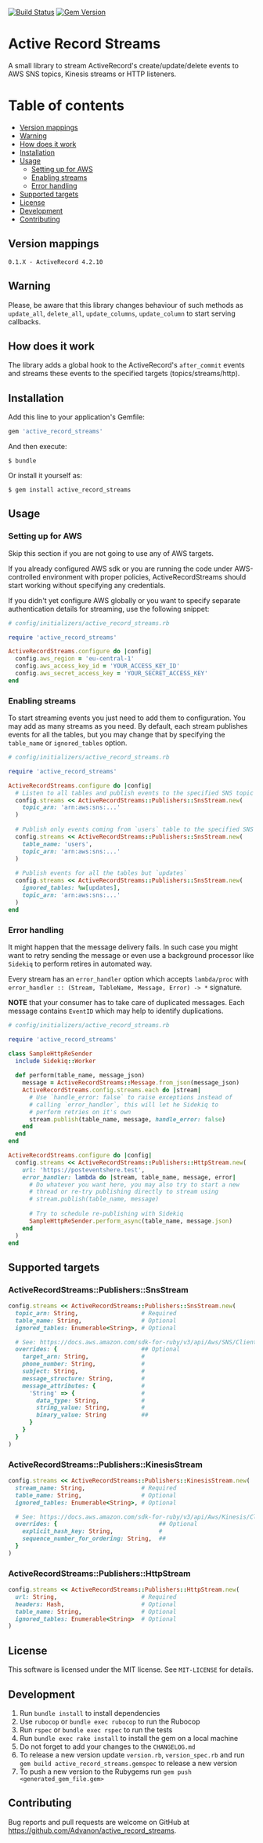 [![Build Status](https://travis-ci.org/Advanon/active_record_streams.svg?branch=master)](https://travis-ci.org/Advanon/active_record_streams)
[![Gem Version](https://badge.fury.io/rb/active_record_streams.svg)](https://badge.fury.io/rb/active_record_streams)

# Active Record Streams

A small library to stream ActiveRecord's create/update/delete
events to AWS SNS topics, Kinesis streams or HTTP listeners.

# Table of contents

* [Version mappings](#version-mappings)
* [Warning](#warning)
* [How does it work](#how-does-it-work)
* [Installation](#installation)
* [Usage](#usage)
  * [Setting up for AWS](#setting-up-for-aws)
  * [Enabling streams](#enabling-streams)
  * [Error handling](#error-handling)
* [Supported targets](#supported-targets)
* [License](#license)
* [Development](#development)
* [Contributing](#contributing)

## Version mappings

```
0.1.X - ActiveRecord 4.2.10
```

## Warning

Please, be aware that this library changes behaviour of such methods as
`update_all`, `delete_all`, `update_columns`, `update_column`
to start serving callbacks.

## How does it work

The library adds a global hook to the ActiveRecord's `after_commit`
events and streams these events to the specified targets (topics/streams/http).

## Installation

Add this line to your application's Gemfile:

```ruby
gem 'active_record_streams'
```

And then execute:

    $ bundle

Or install it yourself as:

    $ gem install active_record_streams

## Usage

### Setting up for AWS

Skip this section if you are not going to use any of AWS targets.

If you already configured AWS sdk or you are running the code under 
AWS-controlled environment with proper policies, ActiveRecordStreams
should start working without specifying any credentials.

If you didn't yet configure AWS globally or you want to specify separate
authentication details for streaming, use the following snippet:

```ruby
# config/initializers/active_record_streams.rb

require 'active_record_streams'

ActiveRecordStreams.configure do |config|
  config.aws_region = 'eu-central-1'
  config.aws_access_key_id = 'YOUR_ACCESS_KEY_ID'
  config.aws_secret_access_key = 'YOUR_SECRET_ACCESS_KEY'
end
```

### Enabling streams

To start streaming events you just need to add them to configuration.
You may add as many streams as you need. By default, each stream
publishes events for all the tables, but you may change that by specifying
the `table_name` or `ignored_tables` option.

```ruby
# config/initializers/active_record_streams.rb

require 'active_record_streams'

ActiveRecordStreams.configure do |config|
  # Listen to all tables and publish events to the specified SNS topic
  config.streams << ActiveRecordStreams::Publishers::SnsStream.new(
    topic_arn: 'arn:aws:sns:...'
  )
  
  # Publish only events coming from `users` table to the specified SNS topic
  config.streams << ActiveRecordStreams::Publishers::SnsStream.new(
    table_name: 'users',
    topic_arn: 'arn:aws:sns:...'
  )
  
  # Publish events for all the tables but `updates`
  config.streams << ActiveRecordStreams::Publishers::SnsStream.new(
    ignored_tables: %w[updates],
    topic_arn: 'arn:aws:sns:...'
  )
end
```

### Error handling

It might happen that the message delivery fails. In such case you might
want to retry sending the message or even use a background processor like
`Sidekiq` to perform retires in automated way.

Every stream has an `error_handler` option which accepts `lambda/proc`
with `error_handler :: (Stream, TableName, Message, Error) -> *` signature.

**NOTE** that your consumer has to take care of duplicated messages.
Each message contains `EventID` which may help to identify duplications.

```ruby
# config/initializers/active_record_streams.rb

require 'active_record_streams'

class SampleHttpReSender
  include Sidekiq::Worker
  
  def perform(table_name, message_json)
    message = ActiveRecordStreams::Message.from_json(message_json)
    ActiveRecordStreams.config.streams.each do |stream|
      # Use `handle_error: false` to raise exceptions instead of
      # calling `error_handler`, this will let he Sidekiq to
      # perform retries on it's own 
      stream.publish(table_name, message, handle_error: false)
    end
  end
end

ActiveRecordStreams.configure do |config|
  config.streams << ActiveRecordStreams::Publishers::HttpStream.new(
    url: 'https://posteventshere.test',
    error_handler: lambda do |stream, table_name, message, error|
      # Do whatever you want here, you may also try to start a new
      # thread or re-try publishing directly to stream using
      # stream.publish(table_name, message)
 
      # Try to schedule re-publishing with Sidekiq 
      SampleHttpReSender.perform_async(table_name, message.json)
    end
  )
end
```

## Supported targets

### ActiveRecordStreams::Publishers::SnsStream

```ruby
config.streams << ActiveRecordStreams::Publishers::SnsStream.new(
  topic_arn: String,                  # Required
  table_name: String,                 # Optional
  ignored_tables: Enumerable<String>, # Optional

  # See: https://docs.aws.amazon.com/sdk-for-ruby/v3/api/Aws/SNS/Client.html#publish-instance_method
  overrides: {                        ## Optional
    target_arn: String,               #
    phone_number: String,             #
    subject: String,                  #
    message_structure: String,        #
    message_attributes: {             #
      'String' => {                   #
        data_type: String,            #
        string_value: String,         #
        binary_value: String          ##
      }
    }
  }
)
```

### ActiveRecordStreams::Publishers::KinesisStream

```ruby
config.streams << ActiveRecordStreams::Publishers::KinesisStream.new(
  stream_name: String,                # Required
  table_name: String,                 # Optional
  ignored_tables: Enumerable<String>, # Optional

  # See: https://docs.aws.amazon.com/sdk-for-ruby/v3/api/Aws/Kinesis/Client.html#put_record-instance_method
  overrides: {                             ## Optional
    explicit_hash_key: String,             #
    sequence_number_for_ordering: String,  ##
  }
)
```

### ActiveRecordStreams::Publishers::HttpStream

```ruby
config.streams << ActiveRecordStreams::Publishers::HttpStream.new(
  url: String,                        # Required
  headers: Hash,                      # Optional
  table_name: String,                 # Optional
  ignored_tables: Enumerable<String>  # Optional
)
```

## License

This software is licensed under the MIT license. See `MIT-LICENSE` for details.

## Development

1) Run `bundle install` to install dependencies
2) Use `rubocop` or `bundle exec rubocop` to run the Rubocop
3) Run `rspec` or `bundle exec rspec` to run the tests
4) Run `bundle exec rake install` to install the gem on a local machine
5) Do not forget to add your changes to the `CHANGELOG.md`
5) To release a new version update `version.rb`, `version_spec.rb` and run `gem build active_record_streams.gemspec` to release a new version
6) To push a new version to the Rubygems run `gem push <generated_gem_file.gem>`

## Contributing

Bug reports and pull requests are welcome on GitHub at https://github.com/Advanon/active_record_streams.
